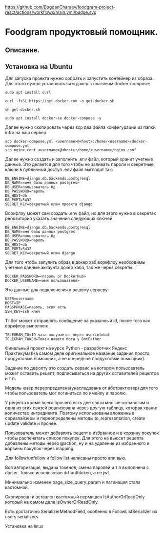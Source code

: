 https://github.com/BogdanCharaev/foodgram-project-react/actions/workflows/main.yml/badge.svg
# Foodgram продуктовый помощник.  

## Описание.



## Установка на Ubuntu

Для запуска проекта нужно собрать и запустить контейнер из образа. Для этого нужно установить сам докер с плагином docker-compose:

    sudo apt install curl
    
    curl -fsSL https://get.docker.com -o get-docker.sh
    
    sh get-docker.sh
    
    sudo apt install docker-ce docker-compose -y  

Далее нужно скопировать через scp два файла конфигурации из папки infra на ваш сервер

    scp docker-compose.yml <username>@<host>:/home/<username>/docker-compose.yml
    scp nginx.conf <username>@<host>:/home/<username>/nginx.conf  


Далее нужно создать и заполнить .env файл, который хранит учетные данные. Это делается для того чтобы не заливать пароли и секретные ключи в публичный доступ
.env файл выглядит так:

    DB_ENGINE=django.db.backends.postgresql
    DB_NAME=<имя базы данных postgres>
    DB_USER=пользователь бд
    DB_PASSWORD=пароль
    DB_HOST=db
    DB_PORT=5432
    SECRET_KEY=секретный ключ проекта django

Воркфлоу может сам создать .env файл, но для этого нужно в секретах репозитория указать значения следующих ключей:

    DB_ENGINE=django.db.backends.postgresql
    DB_NAME=имя базы данных postgres
    DB_USER=пользователь бд
    DB_PASSWORD=пароль
    DB_HOST=db
    DB_PORT=5432
    SECRET_KEY=секретный ключ django

Для того чтобы запулить образ в докер хаб воркфлоу необходимы учетные данные аккаунта докер хаба, так же через секреты:

    DOCKER_PASSWORD=<пароль от DockerHub>
    DOCKER_USERNAME=<имя пользователя>

Это данные для подключения к вашему серверу:  

    USER=username
    HOST=IP
    PASSPHRASE=пароль, если есть
    SSH_KEY=ssh ключ

Тг бот может отправлять сообщение на указанный id, после того как воркфлоу выполнен:  

    TELEGRAM_TO=ID чата получается через userinfobot
    TELEGRAM_TOKEN=Токен вашего бота у BotFather






Финальный проект на курсе Python - разработчик Яндекс Практикума(На самом деле оригинальное название задания просто продуктовый помощник, а не очередной продуктовый помощник).

Задание по дефолту это создать сервис на котором пользователь может оставить рецепт, подписываться на других оставителей рецептов и т п.  


Модель юзер переопределена(унаследована от абстрактюзер) для того чтобы пользователь мог логиниться по имейлу и паролю.  


У рецепта кроме всего прочего есть две связи многие-ко-многим и одна из этих связей реализована через другую таблицу, которая хранит количество ингредиента.
Поэтому использованы вложенные сериалайзеры и переопределены методы to_representation, create update validate и прочее.  


Пользователь может добавлять рецепт в избранное и в корзину покупок чтобы распечатать список покупок. Для этого на вьюсет рецепта добавлены методы через @action, ну и на удаление из избранного и корзины покупок через mapping.  


Для follow/unfollow и follow list написаны просто апи вью.  


Вся авторизация, выдача токенов, смена паролей и т п выполнена с djoser. Только использован drf authtoken, а не jwt.  


Минимально изменен page_size_query_param и пагинация стала кастомной.  


Скопирован и вставлен кастомный пермишен  IsAuthorOrReadOnly который на самом деле IsOwnerOrReadOnly.  


Есть достаточно SerializerMethodField, особенно в FollowListSerializer из users.serializers  


Установка на linux





